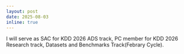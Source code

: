```yaml
---
layout: post
date: 2025-08-03
inline: true
---
```


I will serve as SAC for KDD 2026 ADS track, PC member for KDD 2026 Research track, Datasets and Benchmarks Track(Febrary Cycle).
